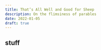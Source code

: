 ```yaml
---
title: That’s All Well and Good for Sheep
description: On the flimsiness of parables
date: 2022-01-05
draft: true
---
```


## stuff
